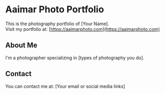 # Aaimar Photo Portfolio

This is the photography portfolio of [Your Name].  
Visit my portfolio at: [https://aaimarphoto.com](https://aaimarphoto.com)

## About Me
I'm a photographer specializing in [types of photography you do].

## Contact
You can contact me at: [Your email or social media links]
